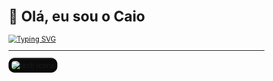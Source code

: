 # 👋 Olá, eu sou o Caio

<a href="https://git.io/typing-svg">
  <img src="https://readme-typing-svg.herokuapp.com?font=Fira+Code&pause=1000&color=B711F7&width=435&lines=Developer+JAVA+Jr." alt="Typing SVG" />
</a>

---
<img src="https://skillicons.dev/icons?i=git,docker,figma,java,spring,postgresql,mysql" alt="tech icons" style="border-radius:12px;padding:6px;background:#0b0b0b;"/>
